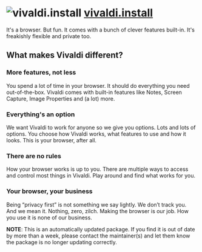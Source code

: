 # ![vivaldi.install](https://cdn.jsdelivr.net/gh/pauby/ChocoPackages@55d09a2/icons/vivaldi.png "Vivaldi Logo") [vivaldi.install](https://chocolatey.org/packages/vivaldi.install)

It's a browser. But fun. It comes with a bunch of clever features built-in. It's freakishly flexible and private too.

## What makes Vivaldi different?

### More features, not less

You spend a lot of time in your browser. It should do everything you need out-of-the-box. Vivaldi comes with built-in features like Notes, Screen Capture, Image Properties and (a lot) more.

### Everything's an option

We want Vivaldi to work for anyone so we give you options. Lots and lots of options. You choose how Vivaldi works, what features to use and how it looks. This is your browser, after all.

### There are no rules

How your browser works is up to you. There are multiple ways to access and control most things in Vivaldi. Play around and find what works for you.

### Your browser, your business

Being “privacy first” is not something we say lightly. We don’t track you. And we mean it. Nothing, zero, zilch. Making the browser is our job. How you use it is none of our business.

**NOTE**: This is an automatically updated package. If you find it is out of date by more than a week, please contact the maintainer(s) and let them know the package is no longer updating correctly.